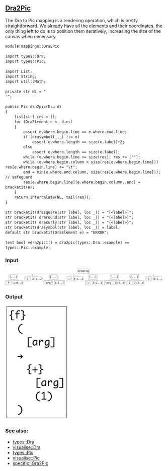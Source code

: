 ## [Dra2Pic](https://github.com/grammarware/bx-parsing/blob/master/src/mappings/Dra2Pic.rsc)

The Dra to Pic mapping is a rendering operation, which is pretty straightforward.
We already have all the elements and their coordinates, the only thing left to do is
to position them iteratively, increasing the size of the canvas when necessary.

```
module mappings::Dra2Pic

import types::Dra;
import types::Pic;

import List;
import String;
import util::Math;

private str NL = "
'";

public Pic dra2pic(Dra d)
{
    list[str] res = [];
    for (DraElement e <- d.es)
    {
        assert e.where.begin.line == e.where.end.line;
        if (drasymbol(_,_) !:= e)
            assert e.where.length == size(e.label)+2;
        else
            assert e.where.length == size(e.label);
        while (e.where.begin.line >= size(res)) res += [""];
        while (e.where.begin.column > size(res[e.where.begin.line])) res[e.where.begin.line] += "\t";
        end = min(e.where.end.column, size(res[e.where.begin.line])); // safeguard
        res[e.where.begin.line][e.where.begin.column..end] = bracketit(e);
    }
    return intercalate(NL, tail(res));
}

str bracketit(drasquare(str label, loc _)) = "[<label>]";
str bracketit( draround(str label, loc _)) = "(<label>)";
str bracketit( dracurly(str label, loc _)) = "{<label>}";
str bracketit(drasymbol(str label, loc _)) = label;
default str bracketit(DraElement e) = "ERROR";

test bool vdra2pic1() = dra2pic(types::Dra::example) == types::Pic::example;

```

### Input

![Input](https://github.com/grammarware/bx-parsing/raw/master/img/Dra.png)

### Output

![Output](https://github.com/grammarware/bx-parsing/raw/master/img/Pic.png)

### See also:
* [types::Dra](https://github.com/grammarware/bx-parsing/blob/master/src/types/Dra.rsc)
* [visualise::Dra](https://github.com/grammarware/bx-parsing/blob/master/src/visualise/Dra.rsc)
* [types::Pic](https://github.com/grammarware/bx-parsing/blob/master/src/types/Pic.rsc)
* [visualise::Pic](https://github.com/grammarware/bx-parsing/blob/master/src/visualise/Pic.rsc)
* [specific::Gra2Pic](https://github.com/grammarware/bx-parsing/blob/master/src/specific/Gra2Pic.rsc)
